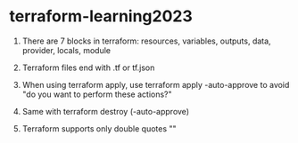 # terraform-learning2023

1. There are 7 blocks in terraform: resources, variables, outputs, data, provider, locals, module

2. Terraform files end with .tf or tf.json

3. When using terraform apply, use terraform apply -auto-approve to avoid "do you want to perform these actions?"

4. Same with terraform destroy (-auto-approve)

5. Terraform supports only double quotes ""